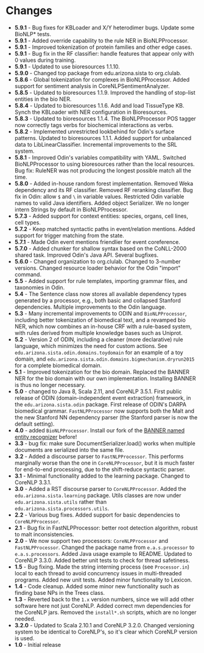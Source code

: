 # Changes
+ **5.9.1** - Bug fixes for KBLoader and X/Y heterodimer bugs. Update some BioNLP* tests.
+ **5.9.1** - Added override capability to the rule NER in BioNLPProcessor. 
+ **5.9.1** - Improved tokenization of protein families and other edge cases.
+ **5.9.1** - Bug fix in the RF classifier: handle features that appear only with 0 values during training.
+ **5.9.1** - Updated to use bioresources 1.1.10.
+ **5.9.0** - Changed top package from edu.arizona.sista to org.clulab.
+ **5.8.6** - Global tokenization for complexes in BioNLPProcessor. Added support for sentiment analysis in CoreNLPSentimentAnalyzer.
+ **5.8.5** - Updated to bioresources 1.1.9. Improved the handling of stop-list entities in the bio NER.
+ **5.8.4** - Updated to bioresources 1.1.6. Add and load TissueType KB. Synch the KBLoader with NER configuration in Bioresources.
+ **5.8.3** - Updated to bioresources 1.1.4. The BioNLPProcessor POS tagger now correctly tags verbs for biochemical interactions as verbs. 
+ **5.8.2** - Implemented unrestricted lookbehind for Odin's surface patterns. Updated to bioresources 1.1.1. Added support for unbalanced data to LibLinearClassifier. Incremental improvements to the SRL system.
+ **5.8.1** - Improved Odin's variables compatibility with YAML. Switched BioNLPProcessor to using bioresources rather than the local resources. Bug fix: RuleNER was not producing the longest possible match all the time.
+ **5.8.0** - Added in-house random forest implementation. Removed Weka dependency and its RF classifier. Removed RF reranking classifier. Bug fix in Odin: allow `$` and `\` in variable values. Restricted Odin variable names to valid Java identifiers. Added object Serializer. We no longer intern Strings by default in BioNLPProcessor.
+ **5.7.3** - Added support for context entities: species, organs, cell lines, cell types.
+ **5.7.2** - Keep matched syntactic paths in event/relation mentions. Added support for trigger matching from the state.
+ **5.7.1** - Made Odin event mentions friendlier for event coreference.
+ **5.7.0** - Added chunker for shallow syntax based on the CoNLL-2000 shared task. Improved Odin's Java API. Several bugfixes.
+ **5.6.0** - Changed organization to org.clulab. Changed to 3-number versions. Changed resource loader behavior for the Odin "import" command.
+ **5.5** - Added support for rule templates, importing grammar files, and taxonomies in Odin. 
+ **5.4** - The Sentence class now stores all available dependency types generated by a processor, e.g., both basic and collapsed Stanford dependencies. Multiple improvements to the Odin language.
+ **5.3** - Many incremental improvements to ODIN and `BioNLPProcessor`, including better tokenization of biomedical text, and a revamped bio NER, which now combines an in-house CRF with a rule-based system, with rules derived from multiple knowledge bases such as Uniprot.
+ **5.2** - Version 2 of ODIN, including a cleaner (more declarative) rule language, which minimizes the need for custom actions. See `edu.arizona.sista.odin.domains.toydomain` for an example of a toy domain, and `edu.arizona.sista.odin.domains.bigmechanism.dryrun2015` for a complete biomedical domain.
+ **5.1** - Improved tokenization for the bio domain. Replaced the BANNER NER for the bio domain with our own implementation. Installing BANNER is thus no longer necessary.
+ **5.0** - changed to Java 8, Scala 2.11, and CoreNLP 3.5.1. First public release of ODIN (domain-independent event extraction) framework, in the `edu.arizona.sista.odin` package. First release of ODIN's DARPA biomedical grammar. `FastNLPProcessor` now supports both the Malt and the new Stanford NN dependency parser (the Stanford parser is now the default setting).
+ **4.0** - added `BioNLPProcessor`. Install our fork of the [BANNER named entity recognizer](https://github.com/sistanlp/banner) before!
+ **3.3** - bug fix: make sure DocumentSerializer.load() works when multiple documents are serialized into the same file.
+ **3.2** - Added a discourse parser to `FastNLPProcessor`. This performs marginally worse than the one in `CoreNLPProcessor`, but it is much faster for end-to-end processing, due to the shift-reduce syntactic parser.
+ **3.1** - Minimal functionality added to the learning package. Changed to CoreNLP 3.3.1.
+ **3.0** - Added a RST discourse parser to `CoreNLPProcessor`. Added the `edu.arizona.sista.learning` package. Utils classes are now under `edu.arizona.sista.utils` rather than `edu.arizona.sista.processors.utils`.
+ **2.2** - Various bug fixes. Added support for basic dependencies to `CoreNLPProcessor`.
+ **2.1** - Bug fix in FastNLPProcessor: better root detection algorithm, robust to malt inconsistencies.
+ **2.0** - We now support two processors: `CoreNLPProcessor` and `FastNLPProcessor`. Changed the package name from `e.a.s.processor` to `e.a.s.processors`. Added Java usage example to README. Updated to CoreNLP 3.3.0. Added better unit tests to check for thread safetiness.
+ **1.5** - Bug fixing. Made the string interning process (see `Processor.in`) local to each thread to avoid concurrency issues in multi-threaded programs. Added new unit tests. Added minor functionality to Lexicon.
+ **1.4** - Code cleanup. Added some minor new functionality such as finding base NPs in the Trees class.
+ **1.3** - Reverted back to the `1.x` version numbers, since we will add other software here not just CoreNLP. Added correct mvn dependencies for the CoreNLP jars. Removed the `install*.sh` scripts, which are no longer needed.
+ **3.2.0** - Updated to Scala 2.10.1 and CoreNLP 3.2.0. Changed versioning system to be identical to CoreNLP's, so it's clear which CoreNLP version is used.
+ **1.0** - Initial release
